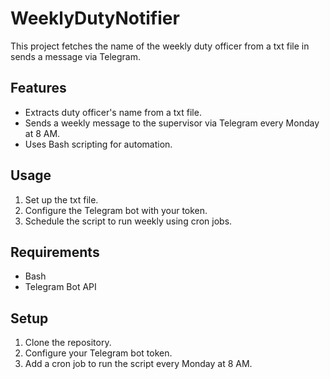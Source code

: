# WeeklyDutyNotifier

This project fetches the name of the weekly duty officer from a txt file in sends a message via Telegram.

## Features
- Extracts duty officer's name from a txt file.
- Sends a weekly message to the supervisor via Telegram every Monday at 8 AM.
- Uses Bash scripting for automation.

## Usage
1. Set up the txt file.
2. Configure the Telegram bot with your token.
3. Schedule the script to run weekly using cron jobs.

## Requirements
- Bash
- Telegram Bot API

## Setup
1. Clone the repository.
2. Configure your Telegram bot token.
3. Add a cron job to run the script every Monday at 8 AM.

